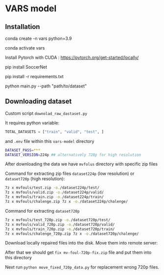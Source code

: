 
# VARS model

##  Installation

conda create -n vars python=3.9

conda activate vars

Install Pytorch with CUDA : https://pytorch.org/get-started/locally/

pip install SoccerNet

pip install -r requirements.txt

python main.py --path "path/to/dataset" 


## Downloading dataset

Custom script `downolad_raw_dastaset.py`

It requires python variable:
```python
TOTAL_DATASETS = ["train", "valid", "test", ]
```
and `.env` file within this `vars-model` directory

```bash
DATASET_PASS=***
DATASET_VERSION=224p ## alternatively 720p for high resolution
```

After downloading the data we have `mvfolus` directory with specific zip files

Command for extracting zip files `dataset224p` (low resolution) or `dataset720p` (high resolution):

```bash
7z x mvfouls/test.zip -o./dataset224p/test/
7z x mvfouls/valid.zip -o./dataset224p/valid/
7z x mvfouls/train.zip -o./dataset224p/train/
7z x mvfouls/chalenge.zip 7z x -o./dataset224p/chalenge/
```

Command for extracting `dataset720p`
```bash
7z x mvfouls/test_720p.zip -o./dataset720p/test/
7z x mvfouls/valid_720p.zip -o./dataset720p/valid/
7z x mvfouls/train_720p.zip -o./dataset720p/train/
7z x mvfouls/chalenge_720p.zip 7z x -o./dataset720p/chalenge/
```

Download locally repaired files  into the disk.
Move them into remote server: 

After that we should get `fix mv-foul-720p-fix.zip` file and put them into this directory


Next run `python move_fixed_720p_data.py` for replacement wrong 720p files. 
